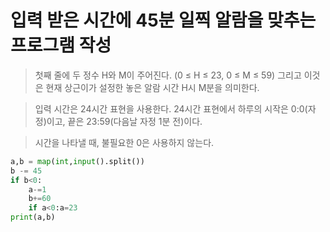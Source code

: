 # 입력 받은 시간에 45분 일찍 알람을 맞추는 프로그램 작성
> 첫째 줄에 두 정수 H와 M이 주어진다. (0 ≤ H ≤ 23, 0 ≤ M ≤ 59) 그리고 이것은 현재 상근이가 설정한 놓은 알람 시간 H시 M분을 의미한다.

> 입력 시간은 24시간 표현을 사용한다. 24시간 표현에서 하루의 시작은 0:0(자정)이고, 끝은 23:59(다음날 자정 1분 전)이다.

> 시간을 나타낼 때, 불필요한 0은 사용하지 않는다.
```python
a,b = map(int,input().split())
b -= 45
if b<0:
    a-=1
    b+=60
    if a<0:a=23
print(a,b)        
```